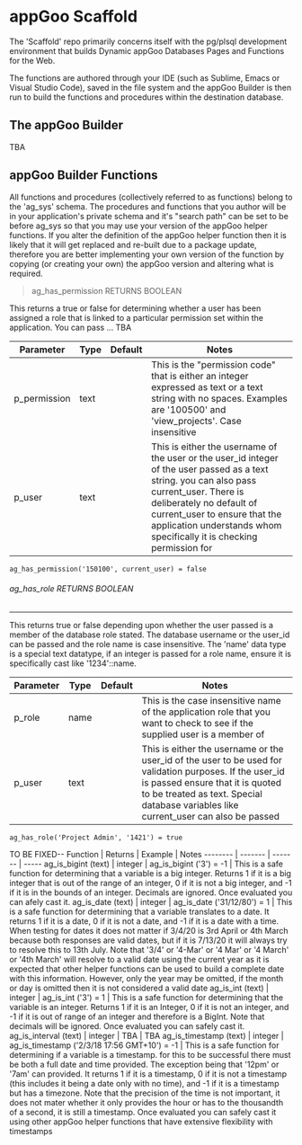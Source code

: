 # appGoo Scaffold
The 'Scaffold' repo primarily concerns itself with the pg/plsql development environment that builds Dynamic appGoo Databases Pages and Functions for the Web.

The functions are authored through your IDE (such as Sublime, Emacs or Visual Studio Code), saved in the file system and the appGoo Builder is then run to build the functions and procedures within the destination database.

## The appGoo Builder
TBA

## appGoo Builder Functions
All functions and procedures (collectively referred to as functions) belong to the 'ag_sys' schema. The procedures and functions that you author will be in your application's private schema and it's "search path" can be set to be before ag_sys so that you may use your version of the appGoo helper functions. If you alter the definition of the appGoo helper function then it is likely that it will get replaced and re-built due to a package update, therefore you are better implementing your own version of the function by copying (or creating your own) the appGoo version and altering what is required.


> ag_has_permission RETURNS BOOLEAN

This returns a true or false for determining whether a user has been assigned a role that is linked to a particular permission set within the application. You can pass ... TBA

Parameter | Type | Default | Notes
--------- | ---- | ------- | -----
p_permission | text | | This is the "permission code" that is either an integer expressed as text or a text string with no spaces. Examples are '100500' and 'view_projects'. Case insensitive
p_user | text | | This is either the username of the user or the user_id integer of the user passed as a text string. you can also pass current_user. There is deliberately no default of current_user to ensure that the application understands whom specifically it is checking permission for
```
ag_has_permission('150100', current_user) = false
```


###### ag_has_role RETURNS BOOLEAN
----------------------------------
This returns true or false depending upon whether the user passed is a member of the database role stated. The database username or the user_id can be passed and the role name is case insensitive. The 'name' data type is a special text datatype, if an integer is passed for a role name, ensure it is specifically cast like '1234'::name. 

Parameter | Type | Default | Notes
--------- | ---- | ------- | -----
p_role | name | | This is the case insensitive name of the application role that you want to check to see if the supplied user is a member of
p_user | text | | This is either the username or the user_id of the user to be used for validation purposes. If the user_id is passed ensure that it is quoted to be treated as text. Special database variables like current_user can also be passed
```
ag_has_role('Project Admin', '1421') = true
```


TO BE FIXED--
Function | Returns | Example | Notes
-------- | ------- | ------- | -----
ag_is_bigint (text) | integer | ag_is_bigint ('3') = -1 | This is a safe function for determining that a variable is a big integer. Returns 1 if it is a big integer that is out of the range of an integer, 0 if it is not a big integer, and -1 if it is in the bounds of an integer. Decimals are ignored. Once evaluated you can afely cast it.
ag_is_date (text) | integer | ag_is_date ('31/12/80') = 1 | This is a safe function for determining that a variable translates to a date. It returns 1 if it is a date, 0 if it is not a date, and -1 if it is a date with a time. When testing for dates it does not matter if 3/4/20 is 3rd April or 4th March because both responses are valid dates, but if it is 7/13/20 it will always try to resolve this to 13th July. Note that '3/4' or '4-Mar' or '4 Mar' or '4 March' or '4th March' will resolve to a valid date using the current year as it is expected that other helper functions can be used to build a complete date with this information. However, only the year may be omitted, if the month or day is omitted then it is not considered a valid date
ag_is_int (text) | integer | ag_is_int ('3') = 1 | This is a safe function for determining that the variable is an integer. Returns 1 if it is an Integer, 0 if it is not an integer, and -1 if it is out of range of an integer and therefore is a BigInt. Note that decimals will be ignored. Once evaluated you can safely cast it.
ag_is_interval (text) | integer | TBA | TBA 
ag_is_timestamp (text) | integer | ag_is_timestamp ('2/3/18 17:56 GMT+10') = -1 | This is a safe function for determining if a variable is a timestamp. for this to be successful there must be both a full date and time provided. The exception being that '12pm' or '7am' can provided. It returns 1 if it is a timestamp, 0 if it is not a timestamp (this includes it being a date only with no time), and -1 if it is a timestamp but has a timezone. Note that the precision of the time is not important, it does not mater whether it only provides the hour or has to the thousandth of a second, it is still a timestamp. Once evaluated you can safely cast it using other appGoo helper functions that have extensive flexibility with timestamps


